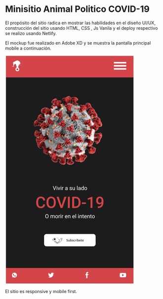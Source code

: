 # Minisitio Animal Politico COVID-19

El propósito del sitio radica en mostrar las habilidades en el diseño UI/UX, construcción del sitio usando HTML, CSS , Js Vanila y el deploy respectivo se realizo usando Netlify.

El mockup fue realizado en Adobe XD y se muestra la pantalla principal mobile a continuación.

![Mockup](Design/mockup.png)

El sitio es responsive y mobile first. 